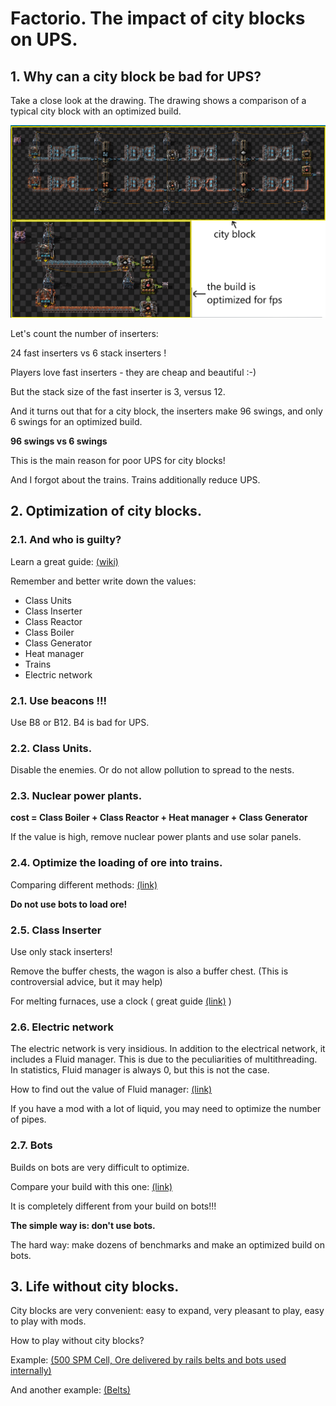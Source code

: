 # Factorio. The impact of city blocks on UPS.

## 1. Why can a city block be bad for UPS?

Take a close look at the drawing. The drawing shows a comparison of a typical city block with an optimized build.

![Figure 1](img/pic1.png)

Let's count the number of inserters:

24 fast inserters vs 6 stack inserters !

Players love fast inserters - they are cheap and beautiful :-)

But the stack size of the fast inserter is 3, versus 12.

And it turns out that for a city block, the inserters make 96 swings, and only 6 swings for an optimized build.

**96 swings vs 6 swings**

This is the main reason for poor UPS for city blocks!

And I forgot about the trains. Trains additionally reduce UPS.

## 2. Optimization of city blocks.

### 2.1. And who is guilty?

Learn a great guide: [(wiki)](https://wiki.factorio.com/Tutorial:Diagnosing_performance_issues)

Remember and better write down the values:

* Class Units
* Class Inserter
* Class Reactor
* Class Boiler
* Class Generator
* Heat manager
* Trains
* Electric network

### 2.1. Use beacons !!!

Use B8 or B12. B4 is bad for UPS.

### 2.2. Class Units.

Disable the enemies. Or do not allow pollution to spread to the nests.

### 2.3. Nuclear power plants.

**cost = Class Boiler + Class Reactor + Heat manager + Class Generator**

If the value is high, remove nuclear power plants and use solar panels.

### 2.4. Optimize the loading of ore into trains.

Comparing different methods: [(link)](https://github.com/flameSla/Factorio-Loading-ore-into-the-train)

**Do not use bots to load ore!**

### 2.5. Class Inserter

Use only stack inserters!

Remove the buffer chests, the wagon is also a buffer chest. (This is controversial advice, but it may help)

For melting furnaces, use a clock ( great guide [(link)](https://www.reddit.com/r/technicalfactorio/comments/ju2ngg/inserter_clocking_tutorial/) )

### 2.6. Electric network

The electric network is very insidious. In addition to the electrical network, it includes a Fluid manager. This is due to the peculiarities of multithreading. In statistics, Fluid manager is always 0, but this is not the case. 

How to find out the value of Fluid manager: [(link)](https://www.reddit.com/r/technicalfactorio/comments/mead38/how_to_turn_off_multithreading_to_get_more_useful/)

If you have a mod with a lot of liquid, you may need to optimize the number of pipes.

### 2.7. Bots

Builds on bots are very difficult to optimize.

Compare your build with this one: [(link)](https://www.reddit.com/r/technicalfactorio/comments/f3nje7/10k_spm_bot_base/ )

It is completely different from your build on bots!!!

**The simple way is: don't use bots.**

The hard way: make dozens of benchmarks and make an optimized build on bots.

## 3. Life without city blocks.

City blocks are very convenient: easy to expand, very pleasant to play, easy to play with mods.

How to play without city blocks?


Example: [(500 SPM Cell, Ore delivered by rails belts and bots used internally)](https://www.reddit.com/r/technicalfactorio/comments/koi1re/500_spm_cell_ore_delivered_by_rails_belts_and/)

And another example: [(Belts)](https://www.reddit.com/r/factorio/comments/oqzmer/so_i_built_another_monolithic_megabase_this_time/)







